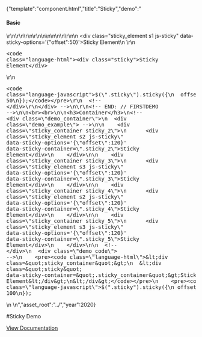 {"template":"component.html","title":"Sticky","demo":"<h4>Basic</h4>\r\n\r\n<!-- START: // FIRSTDEMO -->\r\n\r\n<style>\n  .sticky_container { background: #eee; height: 500px; margin: 50px 0; }\n  .sticky_element { border-radius: 2px; color: white; font-size: 12px; height: 50px; line-height: 50px; overflow: hidden; padding: 0; text-align: center; width: 100%; margin: 10px 0; }\n  .sticky_element.s1 { background: #455a64; z-index: 10; }\n  .sticky_element.s2  { background: #00bcd4; }\n  .sticky_element.s3   { background: #0097A7; }\n\n  .marker {\n    position: fixed;\n    /*top: 50%;*/\n    right: 0;\n    left: 0;\n\n    width: 100%;\n    height: 1px;\n\n    background: red;\n    opacity: 0.2;\n  }\n</style>\n\n<!-- <div class=\"marker\" style=\"top: 120px;\"></div> -->\n\n<script>\nFormstone.Ready(function() {\n  $(\".sticky_element\").on(\"stuck.sticky\", function() {\n    console.log(\"stuck\", this);\n  }).on(\"unstuck.sticky\", function() {\n    console.log(\"unstuck\", this);\n  }).on(\"passed.sticky\", function() {\n    console.log(\"passed\", this);\n  });\n});\n</script>\n\r\n<!-- <div class=\"demo_container\">\n  <div class=\"demo_example\"> -->\n    <div class=\"sticky_element s1 js-sticky\" data-sticky-options='{\"offset\":50}'>Sticky Element</div>\n  <!-- </div>\r\n  <div class=\"demo_code\"> -->\r\n    <pre><code class=\"language-html\">&lt;div class=&quot;sticky&quot;&gt;Sticky Element&lt;/div&gt;</code></pre>\r\n    <pre><code class=\"language-javascript\">$(\".sticky\").sticky({\n  offset: 50\n});</code></pre>\r\n  <!-- </div>\r\n</div> -->\n\r\n<!-- END: // FIRSTDEMO -->\n\n<br><br>\n\n<h3>Container</h3>\n<!-- <div class=\"demo_container\">\n  <div class=\"demo_example\"> -->\n\n    <div class=\"sticky_container sticky_2\">\n      <div class=\"sticky_element s2 js-sticky\" data-sticky-options='{\"offset\":120}' data-sticky-container=\".sticky_2\">Sticky Element</div>\n    </div>\n\n    <div class=\"sticky_container sticky_3\">\n      <div class=\"sticky_element s3 js-sticky\" data-sticky-options='{\"offset\":120}' data-sticky-container=\".sticky_3\">Sticky Element</div>\n    </div>\n\n    <div class=\"sticky_container sticky_4\">\n      <div class=\"sticky_element s2 js-sticky\" data-sticky-options='{\"offset\":120}' data-sticky-container=\".sticky_4\">Sticky Element</div>\n    </div>\n\n    <div class=\"sticky_container sticky_5\">\n      <div class=\"sticky_element s3 js-sticky\" data-sticky-options='{\"offset\":120}' data-sticky-container=\".sticky_5\">Sticky Element</div>\n    </div>\n\n  <!-- </div>\n  <div class=\"demo_code\"> -->\n    <pre><code class=\"language-html\">&lt;div class=&quot;sticky_container&quot;&gt;\n  &lt;div class=&quot;sticky&quot; data-sticky-container=&quot;.sticky_container&quot;&gt;Sticky Element&lt;/div&gt;\n&lt;/div&gt;</code></pre>\n    <pre><code class=\"language-javascript\">$(\".sticky\").sticky({\n  offset: 100\n});</code></pre>\n  <!-- </div>\n</div> -->\n","asset_root":"../","year":2020}

 #Sticky Demo
<p class="back_link"><a href="https://formstone.it/components/sticky">View Documentation</a></p>